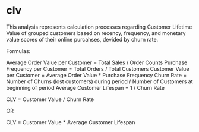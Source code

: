 # clv
This analysis represents calculation processes regarding Customer Lifetime Value of grouped customers based on recency, frequency, and monetary value scores of their online purcahses, devided by churn rate.

Formulas:

Average Order Value per Customer = Total Sales / Order Counts
Purchase Frequency per Customer = Total Orders / Total Customers
Customer Value per Customer = Average Order Value * Purchase Frequency
Churn Rate = Number of Churns (lost customers) during period / Number of Customers at beginning of period
Average Customer Lifespan = 1 / Churn Rate


CLV = Customer Value / Churn Rate

OR

CLV = Customer Value * Average Customer Lifespan
